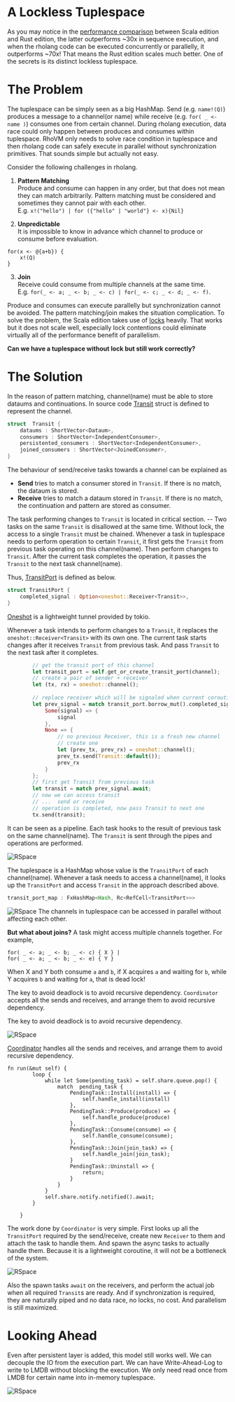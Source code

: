 # A Lockless Tuplespace
As you may notice in the [performance comparison](https://github.com/wangjia184/rholang-rust/wiki/Performance-Benchmark-with-Scala-Edition,-70-times-faster!) between Scala edition and Rust edition, the latter outperforms ~30x in sequence execution, and when the rholang code can be executed concurrently or parallelly, it outperforms ~70x! That means the Rust edition scales much better. One of the secrets is its distinct lockless tuplespace.

# The Problem

The tuplespace can be simply seen as a big HashMap. Send (e.g. `name!(Q)`) produces a message to a channel(or name) while receive (e.g. `for( _ <- name )`) consumes one from certain channel. During rholang execution, data race could only happen between produces and consumes within tuplespace. RhoVM only needs to solve race condition in tuplespace and then rholang code can safely execute in parallel without synchronization primitives. That sounds simple but actually not easy.

Consider the following challenges in rholang.

1. **Pattern Matching**<br />
   Produce and consume can happen in any order, but that does not mean they can match arbitrarily. Pattern matching must be considered and sometimes they cannot pair with each other. <br />E.g. `x!("hello") | for ({"hello" | "world"} <- x){Nil}`

2. **Unpredictable**<br />
   It is impossible to know in advance which channel to produce or consume before evaluation. 
```
for(x <- @{a+b}) { 
    x!(Q)
}
```

3. **Join**<br />
   Receive could consume from multiple channels at the same time. <br />E.g. `for(_ <- a; _ <- b; _ <- c) | for(_ <- c; _ <- d; _ <- f)`. 

Produce and consumes can execute parallelly but synchronization cannot be avoided. The pattern matching/join makes the situation complication. To solve the problem, the Scala edition takes use of [locks](https://github.com/rchain/rchain/tree/dev/rspace/src/main/scala/coop/rchain/rspace/concurrent) heavily. That works but it does not scale well, especially lock contentions could eliminate virtually all of the performance benefit of parallelism.

**Can we have a tuplespace without lock but still work correctly?**


# The Solution

In the reason of pattern matching, channel(name) must be able to store dataums and continuations. In source code [Transit](https://github.com/wangjia184/rholang-rust/blob/0.0.1/rho_runtime/src/storage/transit.rs#L37-L44) struct is defined to represent the channel.

```rust
struct  Transit {
    dataums : ShortVector<Dataum>,
    consumers : ShortVector<IndependentConsumer>,
    persistented_consumers : ShortVector<IndependentConsumer>,
    joined_consumers : ShortVector<JoinedConsumer>,
}
```

The behaviour of send/receive tasks towards a channel can be explained as

* **Send** tries to match a consumer stored in `Transit`. If there is no match, the dataum is stored.
* **Receive** tries to match a dataum stored in `Transit`. If there is no match, the continuation and pattern are stored as consumer.

The task performing changes to `Transit` is located in critical section. -- Two tasks on the same `Transit` is disallowed at the same time. Without lock, the access to a single `Transit` must be chained. Whenever a task in tuplespace needs to perform operation to certain `Transit`, it first gets the `Transit` from previous task operating on this channel(name). Then perform changes to `Transit`. After the current task completes the operation, it passes the `Transit` to the next task channel(name).

Thus, [TransitPort](https://github.com/wangjia184/rholang-rust/blob/0.0.1/rho_runtime/src/storage/coordinator.rs#L67-L69) is defined as below.

```rust
struct TransitPort {
    completed_signal : Option<oneshot::Receiver<Transit>>,
}
```

[Oneshot](https://docs.rs/tokio/1.5.0/tokio/sync/oneshot/fn.channel.html) is a lightweight tunnel provided by tokio. 

Whenever a task intends to perform changes to a `Transit`, it replaces the `oneshot::Receiver<Transit>` with its own one. The current task starts changes after it receives `Transit` from previous task. And pass `Transit` to the next task after it completes.

```rust
        // get the transit port of this channel
        let transit_port = self.get_or_create_transit_port(channel);
        // create a pair of sender + receiver
        let (tx, rx) = oneshot::channel();
        
        // replace receiver which will be signaled when current coroutine completes
        let prev_signal = match transit_port.borrow_mut().completed_signal.replace(rx) {
            Some(signal) => {
                signal
            },
            None => {
                // no previous Receiver, this is a fresh new channel
                // create one
                let (prev_tx, prev_rx) = oneshot::channel();
                prev_tx.send(Transit::default());
                prev_rx
            }
        };
        // first get Transit from previous task
        let transit = match prev_signal.await;
        // now we can access transit
        // ...  send or receive
        // operation is completed, now pass Transit to next one
        tx.send(transit);
```

It can be seen as a pipeline. Each task hooks to the result of previous task on the same channel(name). The `Transit` is sent through the pipes and operations are performed.

![RSpace](./images/rspace-rust-1.png)

The tuplespace is a HashMap whose value is the `TransitPort` of each channel(name). Whenever a task needs to access a channel(name), it looks up the `TransitPort` and access `Transit` in the approach described above.

```rust
transit_port_map : FxHashMap<Hash, Rc<RefCell<TransitPort>>>
```
![RSpace](./images/rspace-rust-2.png)
The channels in tuplespace can be accessed in parallel without affecting each other.



**But what about joins?**
A task might access multiple channels together.  For example, 

```
for( _ <- a; _ <- b; _ <- c) { X } |
for( _ <- a; _ <- b; _ <- e) { Y }
```

When X and Y both consume `a` and `b`, if X acquires `a` and waiting for `b`, while Y acquires `b` and waiting for `a`, that is dead lock!

The key to avoid deadlock is to avoid recursive dependency. `Coordinator` accepts all the sends and receives, and arrange them to avoid recursive dependency.

The key to avoid deadlock is to avoid recursive dependency. 


![RSpace](./images/rspace-rust-3.png)

[Coordinator](https://github.com/wangjia184/rholang-rust/blob/0.0.1/rho_runtime/src/storage/coordinator.rs#L163-L185) handles all the sends and receives, and arrange them to avoid recursive dependency.

```
fn run(&mut self) {
        loop {
            while let Some(pending_task) = self.share.queue.pop() {
                match  pending_task {
                    PendingTask::Install(install) => {
                        self.handle_install(install)
                    },
                    PendingTask::Produce(produce) => {
                        self.handle_produce(produce)
                    },
                    PendingTask::Consume(consume) => {
                        self.handle_consume(consume);
                    },
                    PendingTask::Join(join_task) => {
                        self.handle_join(join_task);
                    }
                    PendingTask::Uninstall => {
                        return;
                    }
                }
            }
            self.share.notify.notified().await;
        }
        
    }
```

The work done by `Coordinator` is very simple. First looks up all the `TransitPort` required by the send/receive, create new `Receiver` to them and attach the task to handle them. And spawn the async tasks to actually handle them. Because it is a lightweight coroutine, it will not be a bottleneck of the system.


![RSpace](./images/rspace-rust-4.png)

Also the spawn tasks `await` on the receivers, and perform the actual job when all required `Transit`s are ready. And if synchronization is required, they are naturally piped and no data race, no locks, no cost.  And parallelism is still maximized.

# Looking Ahead

Even after persistent layer is added, this model still works well. We can decouple the IO from the execution part. We can have Write-Ahead-Log to write to LMDB without blocking the execution. We only need read once from LMDB for certain name into in-memory tuplespace.

![RSpace](./images/rspace-rust-5.png)
